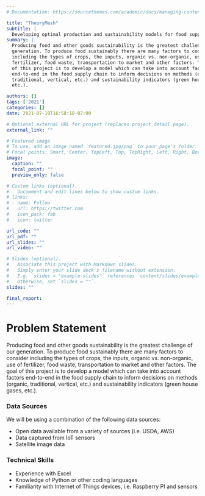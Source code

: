 ```yaml
---
# Documentation: https://sourcethemes.com/academic/docs/managing-content/

title: "TheoryMesh"
subtitle: |
  Developing optimal production and sustainability models for food supply chains
summary: |
  Producing food and other goods sustainability is the greatest challenge of our
  generation. To produce food sustainably there are many factors to consider
  including the types of crops, the inputs, organic vs. non-organic, use of
  fertilizer, food waste, transportation to market and other factors. The goal
  of this project is to develop a model which can take into account factors
  end-to-end in the food supply chain to inform decisions on methods (organic,
  traditional, vertical, etc.) and sustainability indicators (green house gases,
  etc.).

authors: []
tags: ['2021']
categories: []
date: 2021-07-10T16:58:18-07:00

# Optional external URL for project (replaces project detail page).
external_link: ""

# Featured image
# To use, add an image named `featured.jpg/png` to your page's folder.
# Focal points: Smart, Center, TopLeft, Top, TopRight, Left, Right, BottomLeft, Bottom, BottomRight.
image:
  caption: ""
  focal_point: ""
  preview_only: false

# Custom links (optional).
#   Uncomment and edit lines below to show custom links.
# links:
# - name: Follow
#   url: https://twitter.com
#   icon_pack: fab
#   icon: twitter

url_code: ""
url_pdf: ""
url_slides: ""
url_video: ""

# Slides (optional).
#   Associate this project with Markdown slides.
#   Simply enter your slide deck's filename without extension.
#   E.g. `slides = "example-slides"` references `content/slides/example-slides.md`.
#   Otherwise, set `slides = ""`.
slides: ""

final_report:
---
```

# Problem Statement

Producing food and other goods sustainability is the greatest challenge of our
generation. To produce food sustainably there are many factors to consider
including the types of crops, the inputs, organic vs. non-organic, use of
fertilizer, food waste, transportation to market and other factors. The goal of
this project is to develop a model which can take into account factors
end-to-end in the food supply chain to inform decisions on methods (organic,
traditional, vertical, etc.) and sustainability indicators (green house gases,
etc.).

### Data Sources
We will be using a combination of the following data sources:

  * Open data available from a variety of sources (i.e. USDA, AWS)
  * Data captured from IoT sensors
  * Satellite image data


### Technical Skills
  * Experience with Excel
  * Knowledge of Python or other coding languages
  * Familiarity with Internet of Things devices, i.e. Raspberry PI and sensors
